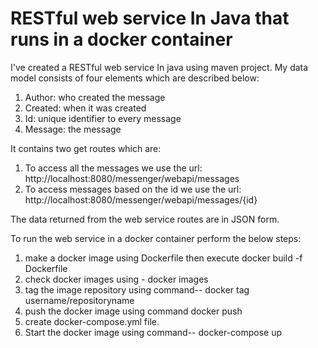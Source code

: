 # RESTful web service In Java that runs in a docker container

I've created a RESTful web service In java using maven project. My data model consists of four elements which are described below:
1. Author: who created the message
2. Created: when it was created
3. Id: unique identifier to every message
4. Message: the message

It contains two get routes which are:
1. To access all the messages we use the url: http://localhost:8080/messenger/webapi/messages
2. To access messages based on the id we use the url: http://localhost:8080/messenger/webapi/messages/{id}

The data returned from the web service routes are in JSON form.

To run the web service in a docker container perform the below steps:

1. make a docker image using Dockerfile then execute docker build -f Dockerfile
2. check docker images using -  docker images
3. tag the image repository using command--   docker tag <imageid> username/repositoryname
4. push the docker image using command docker push
5. create docker-compose.yml file.
6. Start the docker image using command--   docker-compose up
